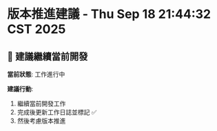 # 版本推進建議 - Thu Sep 18 21:44:32 CST 2025

## 🔄 建議繼續當前開發

**當前狀態**: 工作進行中

**建議行動**:
1. 繼續當前開發工作
2. 完成後更新工作日誌並標記 ✅
3. 然後考慮版本推進
